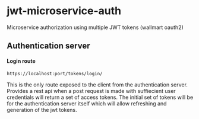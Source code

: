 # jwt-microservice-auth

Microservice authorization using multiple JWT tokens (wallmart oauth2)

## Authentication server

#### Login route

```
https://localhost:port/tokens/login/
```

This is the only route exposed to the client from the authentication server.
Provides a rest api when a post request is made with suffiecient user credentials will return a set of access tokens.
The initial set of tokens will be for the authentication server itself which will allow refreshing and generation of the jwt tokens.
